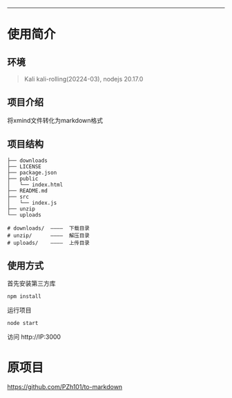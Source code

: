 ---
# 使用简介

## 环境
> Kali kali-rolling(20224-03), nodejs 20.17.0

## 项目介绍
将xmind文件转化为markdown格式

## 项目结构
```
├── downloads
├── LICENSE
├── package.json
├── public
│   └── index.html
├── README.md
├── src
│   └── index.js
├── unzip
└── uploads
```

```shell
# downloads/  ————  下载目录
# unzip/      ————  解压目录
# uploads/    ————  上传目录
```
## 使用方式

首先安装第三方库

```shell
npm install 
```

运行项目
```shell
node start 
```
访问 http://IP:3000

# 原项目
https://github.com/PZh101/to-markdown
## 

